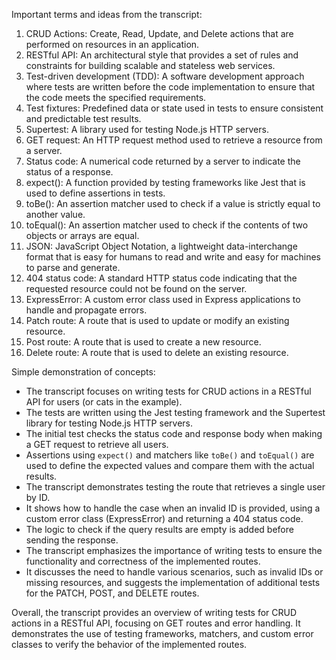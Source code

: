 Important terms and ideas from the transcript:
1. CRUD Actions: Create, Read, Update, and Delete actions that are performed on resources in an application.
2. RESTful API: An architectural style that provides a set of rules and constraints for building scalable and stateless web services.
3. Test-driven development (TDD): A software development approach where tests are written before the code implementation to ensure that the code meets the specified requirements.
4. Test fixtures: Predefined data or state used in tests to ensure consistent and predictable test results.
5. Supertest: A library used for testing Node.js HTTP servers.
6. GET request: An HTTP request method used to retrieve a resource from a server.
7. Status code: A numerical code returned by a server to indicate the status of a response.
8. expect(): A function provided by testing frameworks like Jest that is used to define assertions in tests.
9. toBe(): An assertion matcher used to check if a value is strictly equal to another value.
10. toEqual(): An assertion matcher used to check if the contents of two objects or arrays are equal.
11. JSON: JavaScript Object Notation, a lightweight data-interchange format that is easy for humans to read and write and easy for machines to parse and generate.
12. 404 status code: A standard HTTP status code indicating that the requested resource could not be found on the server.
13. ExpressError: A custom error class used in Express applications to handle and propagate errors.
14. Patch route: A route that is used to update or modify an existing resource.
15. Post route: A route that is used to create a new resource.
16. Delete route: A route that is used to delete an existing resource.

Simple demonstration of concepts:
- The transcript focuses on writing tests for CRUD actions in a RESTful API for users (or cats in the example).
- The tests are written using the Jest testing framework and the Supertest library for testing Node.js HTTP servers.
- The initial test checks the status code and response body when making a GET request to retrieve all users.
- Assertions using `expect()` and matchers like `toBe()` and `toEqual()` are used to define the expected values and compare them with the actual results.
- The transcript demonstrates testing the route that retrieves a single user by ID.
- It shows how to handle the case when an invalid ID is provided, using a custom error class (ExpressError) and returning a 404 status code.
- The logic to check if the query results are empty is added before sending the response.
- The transcript emphasizes the importance of writing tests to ensure the functionality and correctness of the implemented routes.
- It discusses the need to handle various scenarios, such as invalid IDs or missing resources, and suggests the implementation of additional tests for the PATCH, POST, and DELETE routes.

Overall, the transcript provides an overview of writing tests for CRUD actions in a RESTful API, focusing on GET routes and error handling. It demonstrates the use of testing frameworks, matchers, and custom error classes to verify the behavior of the implemented routes.
